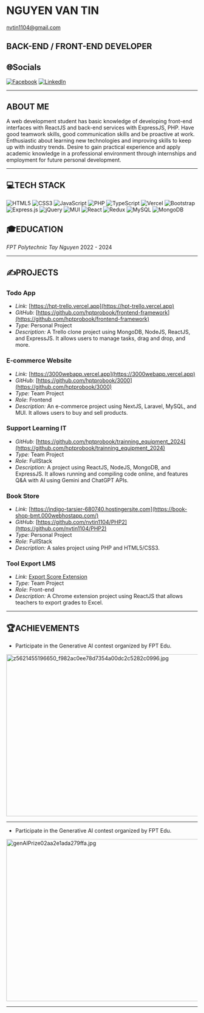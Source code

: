 # NGUYEN VAN TIN
nvtin1104@gmail.com

## BACK-END / FRONT-END DEVELOPER
## 🌐Socials
[![Facebook](https://img.shields.io/badge/Facebook-%231877F2.svg?logo=Facebook&logoColor=white)](https://www.facebook.com/nvtin1104) [![LinkedIn](https://img.shields.io/badge/LinkedIn-%230077B5.svg?logo=linkedin&logoColor=white)](https://www.linkedin.com/in/nvtin1104/)

---

## ABOUT ME
A web development student has basic knowledge of developing front-end interfaces with ReactJS and back-end services with ExpressJS, PHP. 
Have good teamwork skills, good communication skills and be proactive at work. Enthusiastic about learning new technologies and improving skills to keep up with industry trends.  Desire to gain practical experience and apply academic knowledge in a professional environment through internships and employment for future personal development.

---

## 💻TECH STACK
![HTML5](https://img.shields.io/badge/html5-%23E34F26.svg?style=for-the-badge&logo=html5&logoColor=white) ![CSS3](https://img.shields.io/badge/css3-%231572B6.svg?style=for-the-badge&logo=css3&logoColor=white) ![JavaScript](https://img.shields.io/badge/javascript-%23323330.svg?style=for-the-badge&logo=javascript&logoColor=%23F7DF1E) ![PHP](https://img.shields.io/badge/php-%23777BB4.svg?style=for-the-badge&logo=php&logoColor=white) ![TypeScript](https://img.shields.io/badge/typescript-%23007ACC.svg?style=for-the-badge&logo=typescript&logoColor=white) ![Vercel](https://img.shields.io/badge/vercel-%23000000.svg?style=for-the-badge&logo=vercel&logoColor=white) ![Bootstrap](https://img.shields.io/badge/bootstrap-%23563D7C.svg?style=for-the-badge&logo=bootstrap&logoColor=white) ![Express.js](https://img.shields.io/badge/express.js-%23404d59.svg?style=for-the-badge&logo=express&logoColor=%2361DAFB) ![jQuery](https://img.shields.io/badge/jquery-%230769AD.svg?style=for-the-badge&logo=jquery&logoColor=white) ![MUI](https://img.shields.io/badge/MUI-%230081CB.svg?style=for-the-badge&logo=material-ui&logoColor=white)  ![React](https://img.shields.io/badge/react-%2320232a.svg?style=for-the-badge&logo=react&logoColor=%2361DAFB) ![Redux](https://img.shields.io/badge/redux-%23593d88.svg?style=for-the-badge&logo=redux&logoColor=white) ![MySQL](https://img.shields.io/badge/mysql-%2300f.svg?style=for-the-badge&logo=mysql&logoColor=white) ![MongoDB](https://img.shields.io/badge/MongoDB-%234ea94b.svg?style=for-the-badge&logo=mongodb&logoColor=white)

## 🎓EDUCATION
*FPT Polytechnic Tay Nguyen*
2022 - 2024

---

## ✍️PROJECTS
### Todo App
- *Link:* [https://hpt-trello.vercel.app](https://hpt-trello.vercel.app)
- *GitHub:* [https://github.com/hptprobook/frontend-framework](https://github.com/hptprobook/frontend-framework)
- *Type:* Personal Project
- *Description:* A Trello clone project using MongoDB, NodeJS, ReactJS, and ExpressJS. It allows users to manage tasks, drag and drop, and more.

### E-commerce Website
- *Link:* [https://3000webapp.vercel.app](https://3000webapp.vercel.app)
- *GitHub:* [https://github.com/hptprobook/3000](https://github.com/hptprobook/3000)
- *Type:* Team Project
- *Role*: Frontend
- *Description:* An e-commerce project using NextJS, Laravel, MySQL, and MUI. It allows users to buy and sell products.

### Support Learning IT
- *GitHub:* [https://github.com/hptprobook/trainning_equipment_2024](https://github.com/hptprobook/trainning_equipment_2024)
- *Type:* Team Project
- *Role*: FullStack
- *Description:* A project using ReactJS, NodeJS, MongoDB, and ExpressJS. It allows running and compiling code online, and features Q&A with AI using Gemini and ChatGPT APIs.

### Book Store
- *Link:* [https://indigo-tarsier-680740.hostingersite.com](https://book-shop-bmt.000webhostapp.com/)
- *GitHub:* [https://github.com/nvtin1104/PHP2](https://github.com/nvtin1104/PHP2)
- *Type:* Personal Project
- *Role*: FullStack
- *Description:* A sales project using PHP and HTML5/CSS3.

### Tool Export LMS
- *Link:* [Export Score Extension](https://chromewebstore.google.com/detail/export-score/nligchepkpodlccjkjliepebgloolfee?authuser=0&hl=vi)
- *Type:* Team Project
- *Role*: Front-end
- *Description:* A Chrome extension project using ReactJS that allows teachers to export grades to Excel.

---

## 🏆ACHIEVEMENTS

- Participate in the Generative AI contest organized by FPT Edu.


<img src="https://photos.app.goo.gl/orryg1qM54kzeeT36" alt="z5621455196650_f982ac0ee78d7354a00dc2c5282c0996.jpg" border="0" style="width: 640px; height: 427px;">

---

- Participate in the Generative AI contest organized by FPT Edu.


<img src="https://img.upanh.tv/2024/07/08/genAIPrize02aa2e1ada279ffa.jpg" alt="genAIPrize02aa2e1ada279ffa.jpg" border="0" style="width: 640px; height: 427px;">

---
